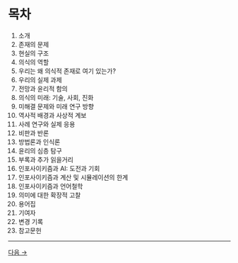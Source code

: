 # 목차

1. 소개
2. 존재의 문제
3. 현실의 구조
4. 의식의 역할
5. 우리는 왜 의식적 존재로 여기 있는가?
6. 우리의 실제 과제
7. 전망과 윤리적 함의
8. 의식의 미래: 기술, 사회, 진화
9. 미해결 문제와 미래 연구 방향
10. 역사적 배경과 사상적 계보
11. 사례 연구와 실제 응용
12. 비판과 반론
13. 방법론과 인식론
14. 윤리의 심층 탐구
15. 부록과 추가 읽을거리
16. 인포사이키즘과 AI: 도전과 기회
17. 인포사이키즘과 계산 및 시뮬레이션의 한계
18. 인포사이키즘과 언어철학
19. 의미에 대한 확장적 고찰
20. 용어집
21. 기여자
22. 변경 기록
23. 참고문헌

---
<div class="navigation-links"><a href="01_소개.md" class="nav-link next-link">다음 →</a>
</div>
